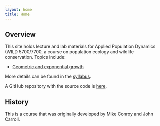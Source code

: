 ```yaml
---
layout: home
title: Home
---
```



## Overview

This site holds lecture and lab materials for Applied Population Dynamics (WILD 5700/7700, a course on population ecology and wildlife conservation. Topics include:

* [Geometric and exponential growth]()


More details can be found in the [syllabus](syllabus.md).

A GitHub repository with the source code is [here](https://github.com/rbchan/applied-popdy).

## History
This is a course that was originally developed by Mike Conroy and John Carroll.

